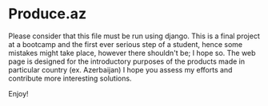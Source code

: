 # Produce.az

Please consider that this file must be run using django.
This is a final project at a bootcamp and the first ever serious step of a student, hence some mistakes might take place, however there shouldn't be; I hope so.
The web page is designed for the introductory purposes of the products made in particular country (ex. Azerbaijan)
I hope you assess my efforts and contribute more interesting solutions.

Enjoy!
